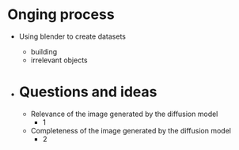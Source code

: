 # Onging process
+ Using blender to create datasets
  + building
  + irrelevant objects

+ # Questions and ideas
  + Relevance of the image generated by the diffusion model
    + 1
  + Completeness of the image generated by the diffusion model
    + 2